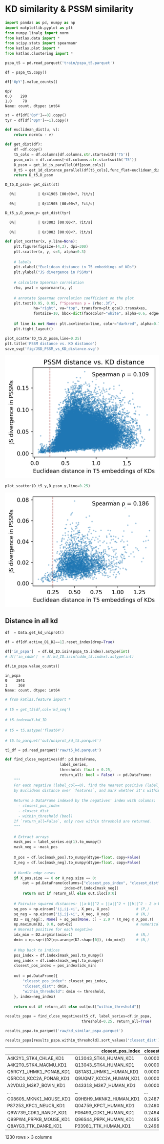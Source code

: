 # KD similarity & PSSM similarity


<!-- WARNING: THIS FILE WAS AUTOGENERATED! DO NOT EDIT! -->

``` python
import pandas as pd, numpy as np
import matplotlib.pyplot as plt
from numpy.linalg import norm
from katlas.data import *
from scipy.stats import spearmanr
from katlas.plot import *
from katlas.clustering import *
```

``` python
pspa_t5 = pd.read_parquet('train/pspa_t5.parquet')
```

``` python
df = pspa_t5.copy()
```

``` python
df['0pY'].value_counts()
```

    0pY
    0.0    290
    1.0     78
    Name: count, dtype: int64

``` python
st = df[df['0pY']==0].copy()
tyr = df[df['0pY']==1].copy()
```

``` python
def euclidean_dist(u, v):
    return norm(u - v)
```

``` python
def get_dist(df):
    df =df.copy()
    t5_cols = df.columns[df.columns.str.startswith('T5')]
    pssm_cols = df.columns[~df.columns.str.startswith('T5')]
    D_pssm = get_1d_js_parallel(df[pssm_cols])
    D_t5 = get_1d_distance_parallel(df[t5_cols],func_flat=euclidean_dist)
    return D_t5,D_pssm
```

``` python
D_t5,D_pssm= get_dist(st)
```

      0%|          | 0/41905 [00:00<?, ?it/s]

      0%|          | 0/41905 [00:00<?, ?it/s]

``` python
D_t5_y,D_pssm_y= get_dist(tyr)
```

      0%|          | 0/3003 [00:00<?, ?it/s]

      0%|          | 0/3003 [00:00<?, ?it/s]

``` python
def plot_scatter(x, y,line=None):
    plt.figure(figsize=(4,3), dpi=300)
    plt.scatter(x, y, s=3, alpha=0.3)

    # labels
    plt.xlabel("Euclidean distance in T5 embeddings of KDs")
    plt.ylabel("JS divergence in PSSMs")

    # calculate Spearman correlation
    rho, pval = spearmanr(x, y)

    # annotate Spearman correlation coefficient on the plot
    plt.text(0.95, 0.95, f"Spearman ρ = {rho:.3f}", 
             ha="right", va="top", transform=plt.gca().transAxes,
             fontsize=10, bbox=dict(facecolor="white", alpha=0.6, edgecolor="none"))

    if line is not None: plt.axvline(x=line, color="darkred", alpha=0.7,linestyle="--", linewidth=1)
    plt.tight_layout()
```

``` python
plot_scatter(D_t5,D_pssm,line=0.25)
plt.title('PSSM distance vs. KD distance')
save_svg('fig/JSD_PSSM_vs_KD_distance.svg')
```

![](kd_08a_similarity_relationship_files/figure-commonmark/cell-12-output-1.png)

``` python
plot_scatter(D_t5_y,D_pssm_y,line=0.25)
```

![](kd_08a_similarity_relationship_files/figure-commonmark/cell-13-output-1.png)

## Distance in all kd

``` python
df  = Data.get_kd_uniprot()
```

``` python
df = df[df.active_D1_D2==1].reset_index(drop=True)
```

``` python
df['in_pspa']  = df.kd_ID.isin(pspa_t5.index).astype(int)
# df['in_cddm']  = df.kd_ID.isin(cddm_t5.index).astype(int)
```

``` python
df.in_pspa.value_counts()
```

    in_pspa
    0    3841
    1     368
    Name: count, dtype: int64

``` python
# from katlas.feature import *

# t5 = get_t5(df,col='kd_seq')

# t5.index=df.kd_ID

# t5 = t5.astype('float64')

# t5.to_parquet('out/uniprot_kd_t5.parquet')
```

``` python
t5_df = pd.read_parquet('raw/t5_kd.parquet')
```

``` python
def find_close_negatives(df: pd.DataFrame,
                         label_series,
                         threshold: float = 0.25,
                         return_all: bool = False) -> pd.DataFrame:
    """
    For each negative (label_col==0), find the nearest positive (label_col==1)
    by Euclidean distance over `features`, and mark whether it's within `threshold`.

    Returns a DataFrame indexed by the negatives' index with columns:
      - closest_pos_index
      - closest_dist
      - within_threshold (bool)
    If `return_all=False`, only rows within threshold are returned.
    """

    # Extract arrays
    mask_pos = label_series.eq(1).to_numpy()
    mask_neg = ~mask_pos

    X_pos = df.loc[mask_pos].to_numpy(dtype=float, copy=False)
    X_neg = df.loc[mask_neg].to_numpy(dtype=float, copy=False)

    # Handle edge cases
    if X_pos.size == 0 or X_neg.size == 0:
        out = pd.DataFrame(columns=["closest_pos_index", "closest_dist", "within_threshold"],
                           index=df.index[mask_neg])
        return out if return_all else out.iloc[0:0]

    # Pairwise squared distances: ||a-b||^2 = ||a||^2 + ||b||^2 - 2 a·b
    sq_pos = np.einsum('ij,ij->i', X_pos, X_pos)            # (P,)
    sq_neg = np.einsum('ij,ij->i', X_neg, X_neg)            # (N,)
    D2 = sq_neg[:, None] + sq_pos[None, :] - 2.0 * (X_neg @ X_pos.T)
    np.maximum(D2, 0.0, out=D2)                             # numerical safety
    # Nearest positive for each negative
    idx_min = D2.argmin(axis=1)                             # (N,)
    dmin = np.sqrt(D2[np.arange(D2.shape[0]), idx_min])     # (N,)

    # Map back to indices
    pos_index = df.index[mask_pos].to_numpy()
    neg_index = df.index[mask_neg].to_numpy()
    closest_pos_index = pos_index[idx_min]

    out = pd.DataFrame({
        "closest_pos_index": closest_pos_index,
        "closest_dist": dmin,
        "within_threshold": dmin <= threshold,
    }, index=neg_index)

    return out if return_all else out[out["within_threshold"]]
```

``` python
results_pspa = find_close_negatives(t5_df, label_series=df.in_pspa,
                                   threshold=0.25, return_all=True)
```

``` python
results_pspa.to_parquet('raw/kd_similar_pspa.parquet')
```

``` python
results_pspa[results_pspa.within_threshold].sort_values('closest_dist')
```

<div>
<style scoped>
    .dataframe tbody tr th:only-of-type {
        vertical-align: middle;
    }
&#10;    .dataframe tbody tr th {
        vertical-align: top;
    }
&#10;    .dataframe thead th {
        text-align: right;
    }
</style>

<table class="dataframe" data-quarto-postprocess="true" data-border="1">
<thead>
<tr style="text-align: right;">
<th data-quarto-table-cell-role="th"></th>
<th data-quarto-table-cell-role="th">closest_pos_index</th>
<th data-quarto-table-cell-role="th">closest_dist</th>
<th data-quarto-table-cell-role="th">within_threshold</th>
</tr>
</thead>
<tbody>
<tr>
<td data-quarto-table-cell-role="th">A4K2Y1_STK4_CHLAE_KD1</td>
<td>Q13043_STK4_HUMAN_KD1</td>
<td>0.000000</td>
<td>True</td>
</tr>
<tr>
<td data-quarto-table-cell-role="th">A4K2T0_STK4_MACMU_KD1</td>
<td>Q13043_STK4_HUMAN_KD1</td>
<td>0.000000</td>
<td>True</td>
</tr>
<tr>
<td data-quarto-table-cell-role="th">Q5RCY1_UHMK1_PONAB_KD1</td>
<td>Q8TAS1_UHMK1_HUMAN_KD1</td>
<td>0.000000</td>
<td>True</td>
</tr>
<tr>
<td data-quarto-table-cell-role="th">Q5RCC4_KCC2A_PONAB_KD1</td>
<td>Q9UQM7_KCC2A_HUMAN_KD1</td>
<td>0.000000</td>
<td>True</td>
</tr>
<tr>
<td data-quarto-table-cell-role="th">A2VDU3_M3K7_BOVIN_KD1</td>
<td>O43318_M3K7_HUMAN_KD1</td>
<td>0.000000</td>
<td>True</td>
</tr>
<tr>
<td data-quarto-table-cell-role="th">...</td>
<td>...</td>
<td>...</td>
<td>...</td>
</tr>
<tr>
<td data-quarto-table-cell-role="th">O08605_MKNK1_MOUSE_KD1</td>
<td>Q9HBH9_MKNK2_HUMAN_KD1</td>
<td>0.248701</td>
<td>True</td>
</tr>
<tr>
<td data-quarto-table-cell-role="th">P87253_KPC1_NEUCR_KD1</td>
<td>Q04759_KPCT_HUMAN_KD1</td>
<td>0.249016</td>
<td>True</td>
</tr>
<tr>
<td data-quarto-table-cell-role="th">Q9W739_CDK1_RANDY_KD1</td>
<td>P06493_CDK1_HUMAN_KD1</td>
<td>0.249479</td>
<td>True</td>
</tr>
<tr>
<td data-quarto-table-cell-role="th">Q99PW4_PRPKB_MOUSE_KD1</td>
<td>Q96S44_PRPK_HUMAN_KD1</td>
<td>0.249534</td>
<td>True</td>
</tr>
<tr>
<td data-quarto-table-cell-role="th">Q8AYG3_TTK_DANRE_KD1</td>
<td>P33981_TTK_HUMAN_KD1</td>
<td>0.249601</td>
<td>True</td>
</tr>
</tbody>
</table>

<p>1230 rows × 3 columns</p>
</div>
